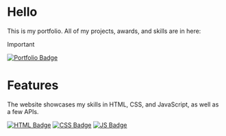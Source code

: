 # Hello
This is my portfolio. All of my projects, awards, and skills are in here:

> [!IMPORTANT] 
> [![Portfolio Badge](https://img.shields.io/badge/Site%20de%20Portif%C3%B3lio-208743?style=for-the-badge&logoColor=white&logo=DocuSign)](https://nalabportfolio.netlify.app)

# Features
<p>The website showcases my skills in HTML, CSS, and JavaScript, as well as a few APIs.</p>

[![HTML Badge](https://img.shields.io/badge/HTML5-E34F26?style=for-the-badge&logo=html5&logoColor=white)](#)
[![CSS Badge](https://img.shields.io/badge/CSS3-1572B6?style=for-the-badge&logo=css3&logoColor=white)](#)
[![JS Badge](https://img.shields.io/badge/JavaScript-F7DF1E?style=for-the-badge&logo=javascript&logoColor=black)](#)
